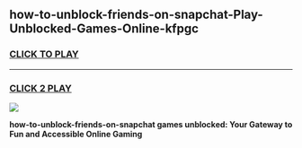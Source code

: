 
## how-to-unblock-friends-on-snapchat-Play-Unblocked-Games-Online-kfpgc
<h3>
<a href="https://premium76.site?title=how-to-unblock-friends-on-snapchat&ref=25A">CLICK TO PLAY</a></h3>
<hr>

<h3>
<a href="https://premium76.site?title=how-to-unblock-friends-on-snapchat&ref=25A">CLICK 2 PLAY</a>
  
</h3>

<a href="https://premium76.site?title=how-to-unblock-friends-on-snapchat&ref=25A"><img src="https://clearcache.store/games.png"></a>


**how-to-unblock-friends-on-snapchat games unblocked: Your Gateway to Fun and Accessible Online Gaming**
